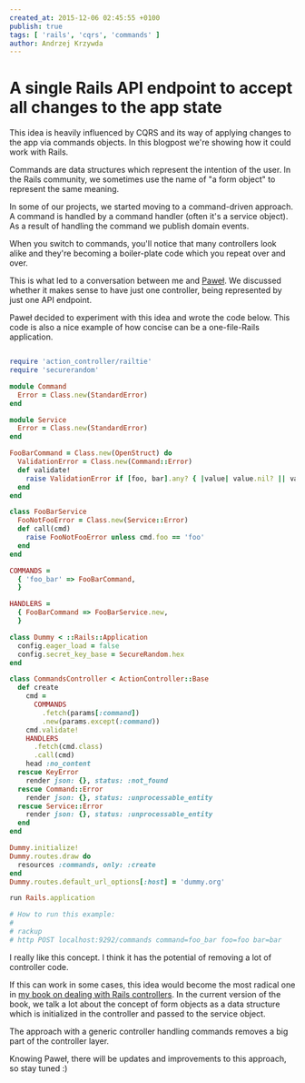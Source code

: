 ```yaml
---
created_at: 2015-12-06 02:45:55 +0100
publish: true
tags: [ 'rails', 'cqrs', 'commands' ]
author: Andrzej Krzywda
---
```


# A single Rails API endpoint to accept all changes to the app state

This idea is heavily influenced by CQRS and its way of applying changes to the app via commands objects. In this blogpost we're showing how it could work with Rails.

<!-- more -->

Commands are data structures which represent the intention of the user. In the Rails community, we sometimes use the name of "a form object" to represent the same meaning.

In some of our projects, we started moving to a command-driven approach. A command is handled by a command handler (often it's a service object). As a result of handling the command we publish domain events.

When you switch to commands, you'll notice that many controllers look alike and they're becoming a boiler-plate code which you repeat over and over.

This is what led to a conversation between me and [Paweł](https://twitter.com/pawelpacana). We discussed whether it makes sense to have just one controller, being represented by just one API endpoint.

Paweł decided to experiment with this idea and wrote the code below. This code is also a nice example of how concise can be a one-file-Rails application. 

```ruby

require 'action_controller/railtie'
require 'securerandom'

module Command
  Error = Class.new(StandardError)
end

module Service
  Error = Class.new(StandardError)
end

FooBarCommand = Class.new(OpenStruct) do
  ValidationError = Class.new(Command::Error)
  def validate!
    raise ValidationError if [foo, bar].any? { |value| value.nil? || value == '' }
  end
end

class FooBarService
  FooNotFooError = Class.new(Service::Error)
  def call(cmd)
    raise FooNotFooError unless cmd.foo == 'foo'
  end
end

COMMANDS =
  { 'foo_bar' => FooBarCommand,
  }

HANDLERS =
  { FooBarCommand => FooBarService.new,
  }

class Dummy < ::Rails::Application
  config.eager_load = false
  config.secret_key_base = SecureRandom.hex
end

class CommandsController < ActionController::Base
  def create
    cmd =
      COMMANDS
        .fetch(params[:command])
        .new(params.except(:command))
    cmd.validate!
    HANDLERS
      .fetch(cmd.class)
      .call(cmd)
    head :no_content
  rescue KeyError
    render json: {}, status: :not_found
  rescue Command::Error
    render json: {}, status: :unprocessable_entity
  rescue Service::Error
    render json: {}, status: :unprocessable_entity
  end
end

Dummy.initialize!
Dummy.routes.draw do
  resources :commands, only: :create
end
Dummy.routes.default_url_options[:host] = 'dummy.org'

run Rails.application

# How to run this example:
#
# rackup
# http POST localhost:9292/commands command=foo_bar foo=foo bar=bar
```

I really like this concept. I think it has the potential of removing a lot of controller code. 

If this can work in some cases, this idea would become the most radical one in [my book on dealing with Rails controllers](http://rails-refactoring.com). In the current version of the book, we talk a lot about the concept of form objects as a data structure which is initialized in the controller and passed to the service object. 

The approach with a generic controller handling commands removes a big part of the controller layer. 

Knowing Paweł, there will be updates and improvements to this approach, so stay tuned :)
